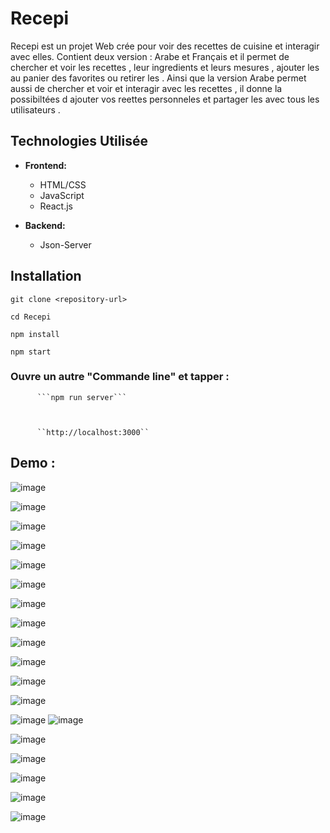 # Recepi 
Recepi  est un projet Web crée  pour voir des recettes de cuisine et interagir avec elles.
Contient deux version : Arabe et Français  et il permet de chercher et  voir les recettes , leur ingredients et leurs mesures  , ajouter les au panier des favorites    ou   retirer les .
Ainsi que la version Arabe permet aussi de chercher et voir et interagir avec les recettes , il donne la possibiltées d ajouter vos reettes personneles et partager les avec tous les utilisateurs .

## Technologies Utilisée

- **Frontend:**
  - HTML/CSS
  - JavaScript
  - React.js

- **Backend:**
  - Json-Server

## Installation



```git clone <repository-url>```



```cd Recepi```


```npm install```


```npm start```
  ### Ouvre un autre "Commande line" et tapper :
          ```npm run server```

    
    
          ``http://localhost:3000``


## Demo :

![image](https://github.com/aymaneaarab/Recepi_Projet/assets/156524139/7cba4902-3009-4f7b-98d9-cc23641a42eb)

![image](https://github.com/aymaneaarab/Recepi_Projet/assets/156524139/6ef42691-0fbd-49a7-b8ed-e6369d0a63ba)


![image](https://github.com/aymaneaarab/Recepi_Projet/assets/156524139/0ea04bed-fcf3-40ac-81b7-56e186cf0fe0)

![image](https://github.com/aymaneaarab/Recepi_Projet/assets/156524139/d0d01b6c-cbae-4f95-afbd-9be5691f7d75)


![image](https://github.com/aymaneaarab/Recepi_Projet/assets/156524139/c40b0833-a511-4a44-9896-2d335a77baf5)

![image](https://github.com/aymaneaarab/Recepi_Projet/assets/156524139/0ba45b1f-451a-4dba-a273-2f46375635f4)

![image](https://github.com/aymaneaarab/Recepi_Projet/assets/156524139/6cdaa694-0bed-4c7e-bf6c-29eb2584267e)

![image](https://github.com/aymaneaarab/Recepi_Projet/assets/156524139/0023f5cf-bc45-4b10-bec6-6b353bd70241)

![image](https://github.com/aymaneaarab/Recepi_Projet/assets/156524139/261ba608-c915-4d75-840f-d2f012c6d14a)

![image](https://github.com/aymaneaarab/Recepi_Projet/assets/156524139/f264adc6-40f1-4efa-95fe-3e115e4741ac)

![image](https://github.com/aymaneaarab/Recepi_Projet/assets/156524139/e96732b4-90c1-4d1e-b0b3-4a768799ecdd)

![image](https://github.com/aymaneaarab/Recepi_Projet/assets/156524139/471235aa-32a4-41b4-a344-784ea8c66488)

![image](https://github.com/aymaneaarab/Recepi_Projet/assets/156524139/75dc1767-117d-4f8f-81da-3655a4358c46)
![image](https://github.com/aymaneaarab/Recepi_Projet/assets/156524139/916262db-6337-4ac3-bb3c-9b18b54a6976)

![image](https://github.com/aymaneaarab/Recepi_Projet/assets/156524139/100c82b1-ca43-44ae-a66d-9045002a084a)

![image](https://github.com/aymaneaarab/Recepi_Projet/assets/156524139/0bd65fe8-3c21-4de0-ab0c-a3887e0e9aa8)

![image](https://github.com/aymaneaarab/Recepi_Projet/assets/156524139/e33ab5e1-142b-498b-8d89-a69e85c10ed5)

![image](https://github.com/aymaneaarab/Recepi_Projet/assets/156524139/24997081-cf55-4cd8-a6cd-68d40a499666)

![image](https://github.com/aymaneaarab/Recepi_Projet/assets/156524139/adf7966d-e5d2-4e91-9f47-5490a8662d13)








